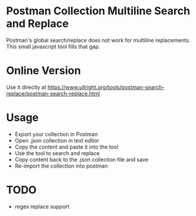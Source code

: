# Postman Collection Multiline Search and Replace
Postman's global search/replace does not work for multiline replacements. This small javascript tool fills that gap.

# Online Version
Use it directly at https://www.ullright.org/tools/postman-search-replace/postman-search-replace.html

# Usage
- Export your collection in Postman
- Open .json collection in text editor
- Copy the content and paste it into the tool
- Use the tool to search and replace
- Copy content back to the .json collection file and save
- Re-import the collection into postman

# TODO
- regex replace support
